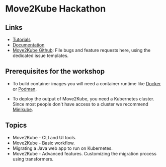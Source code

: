 # Move2Kube Hackathon

## Links

* [Tutorials](https://move2kube.konveyor.io/tutorials)
* [Documentation](https://move2kube.konveyor.io/documentation)
* [Move2Kube Github](https://github.com/konveyor/move2kube): File bugs and feature requests here, using the dedicated issue templates.

## Prerequisites for the workshop

- To build container images you will need a container runtime like [Docker](https://www.docker.com/get-started) or [Podman](https://podman.io/getting-started/installation).

- To deploy the output of Move2Kube, you need a Kubernetes cluster. Since most people don't have access to a cluster we recommend [Minikube](https://minikube.sigs.k8s.io/docs/start/).

## Topics

* Move2Kube - CLI and UI tools.
* Move2Kube - Basic workflow.
* Migrating a Java web app to run on Kubernetes.
* Move2Kube - Advanced features. Customizing the migration process using transformers.
